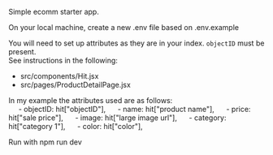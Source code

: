Simple ecomm starter app.

On your local machine, create a new .env file based on .env.example

You will need to set up attributes as they are in your index. `objectID` must be present.  
See instructions in the following:  
- src/components/Hit.jsx
- src/pages/ProductDetailPage.jsx

In my example the attributes used are as follows:  
&nbsp;&nbsp;&nbsp;&nbsp; - objectID: hit["objectID"],
&nbsp;&nbsp;&nbsp;&nbsp; - name: hit["product name"],
&nbsp;&nbsp;&nbsp;&nbsp; - price: hit["sale price"],
&nbsp;&nbsp;&nbsp;&nbsp; - image: hit["large image url"],
&nbsp;&nbsp;&nbsp;&nbsp; - category: hit["category 1"],
&nbsp;&nbsp;&nbsp;&nbsp; - color: hit["color"],

Run with npm run dev